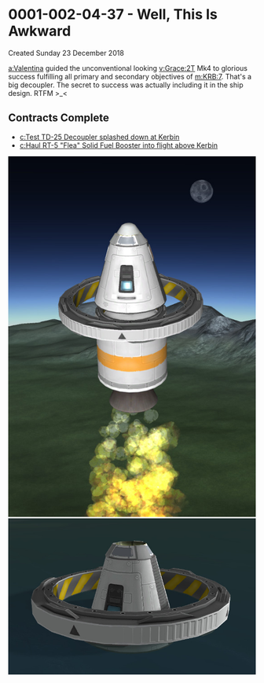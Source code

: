 # 0001-002-04-37 - Well, This Is Awkward
Created Sunday 23 December 2018

[a:Valentina](../a/Valentina.markdown) guided the unconventional looking [v:Grace:2T](../v/Grace/2T.markdown) Mk4 to glorious success fulfilling all primary and secondary objectives of [m:KRB:7](../m/KRB/7.markdown). That's a big decoupler. The secret to success was actually including it in the ship design. RTFM >_<

Contracts Complete
------------------

* [c:Test TD-25 Decoupler splashed down at Kerbin](../c/Test_TD-25_Decoupler_splashed_down_at_Kerbin.markdown)
* [c:Haul RT-5 "Flea" Solid Fuel Booster into flight above Kerbin](../c/Haul_RT-5_Flea_Solid_Fuel_Booster_into_flight_above_Kerbin.markdown)


![](./0001-002-04-37_-_Well,_This_Is_Awkward/Grace-2T-Mk4-Stage-2.jpg) ![](./0001-002-04-37_-_Well,_This_Is_Awkward/KRB-7-splash-down.jpg)

